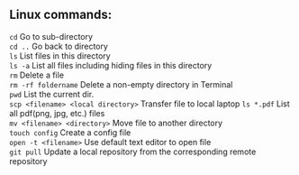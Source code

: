 ## Linux commands:
``` cd ``` Go to sub-directory  
``` cd .. ``` Go back to directory  
``` ls ``` List files in this directory  
``` ls -a ``` List all files including hiding files in this directory  
``` rm ``` Delete a file  
``` rm -rf foldername ``` Delete a non-empty directory in Terminal  
``` pwd ``` List the current dir.  
``` scp <filename> <local directory> ``` Transfer file to local laptop
``` ls *.pdf ``` List all pdf(png, jpg, etc.) files  
``` mv <filename> <directory> ``` Move file to another directory  
``` touch config ``` Create a config file  
``` open -t <filename> ``` Use default text editor to open file    
``` git pull ``` Update a local repository from the corresponding remote repository
